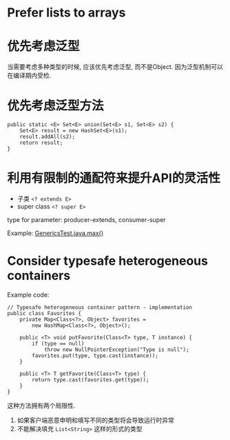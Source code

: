 # Prefer lists to arrays

# 优先考虑泛型

当需要考虑多种类型的时候, 应该优先考虑泛型, 而不是Object. 
因为泛型机制可以在编译期内受检. 

# 优先考虑泛型方法

    public static <E> Set<E> union(Set<E> s1, Set<E> s2) {
        Set<E> result = new HashSet<E>(s1);
        result.addAll(s2);
        return result;
    }

# 利用有限制的通配符来提升API的灵活性

* 子类 `<? extends E>`
* super class `<? super E>`

type for parameter: producer-extends, consumer-super

Example: [GenericsTest.java.max()](GenericsTest.java)

# Consider typesafe heterogeneous containers

Example code:
    
    // Typesafe heterogeneous container pattern - implementation
    public class Favorites {
        private Map<Class<?>, Object> favorites =
            new HashMap<Class<?>, Object>();
        
        public <T> void putFavorite(Class<T> type, T instance) {
            if (type == null)
                throw new NullPointerException("Type is null");
            favorites.put(type, type.cast(instance));
        }
        
        public <T> T getFavorite(Class<T> type) {
            return type.cast(favorites.get(type));
        }
    }

这种方法拥有两个局限性.
1. 如果客户端恶意申明和填写不同的类型将会导致运行时异常
2. 不能解决填充 `List<String>` 这样的形式的类型